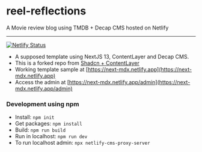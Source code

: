 # reel-reflections

A Movie review blog using TMDB + Decap CMS hosted on Netlify

---

[![Netlify Status](https://api.netlify.com/api/v1/badges/60abb502-f48c-4a22-a6b8-711cbb608399/deploy-status)](https://app.netlify.com/sites/next-mdx/deploys)

- A supposed template using NextJS 13, ContentLayer and Decap CMS.
- This is a forked repo from [Shadcn + ContentLayer](https://github.com/shadcn/next-contentlayer)
- Working template sample at [https://next-mdx.netlify.app](https://next-mdx.netlify.app)
- Access the admin at [https://next-mdx.netlify.app/admin](https://next-mdx.netlify.app/admin)

### Development using npm

- Install: `npm init`
- Get packages: `npm install`
- Build: `npm run build`
- Run in localhost: `npm run dev`
- To run localhost admin: `npx netlify-cms-proxy-server`
